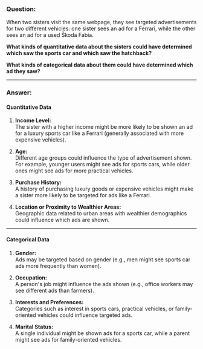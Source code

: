 ### **Question:**
When two sisters visit the same webpage, they see targeted advertisements for two different vehicles: one sister sees an ad for a Ferrari, while the other sees an ad for a used Škoda Fabia.  

**What kinds of quantitative data about the sisters could have determined which saw the sports car and which saw the hatchback?**  

**What kinds of categorical data about them could have determined which ad they saw?**  

---

### **Answer:**  

#### **Quantitative Data**  

1. **Income Level:**  
   The sister with a higher income might be more likely to be shown an ad for a luxury sports car like a Ferrari (generally associated with more expensive vehicles).  

2. **Age:**  
   Different age groups could influence the type of advertisement shown. For example, younger users might see ads for sports cars, while older ones might see ads for more practical vehicles.  

3. **Purchase History:**  
   A history of purchasing luxury goods or expensive vehicles might make a sister more likely to be targeted for ads like a Ferrari.  

4. **Location or Proximity to Wealthier Areas:**  
   Geographic data related to urban areas with wealthier demographics could influence which ads are shown.  

---

#### **Categorical Data**  

1. **Gender:**  
   Ads may be targeted based on gender (e.g., men might see sports car ads more frequently than women).  

2. **Occupation:**  
   A person's job might influence the ads shown (e.g., office workers may see different ads than farmers).  

3. **Interests and Preferences:**  
   Categories such as interest in sports cars, practical vehicles, or family-oriented vehicles could influence targeted ads.  

4. **Marital Status:**  
   A single individual might be shown ads for a sports car, while a parent might see ads for family-oriented vehicles.  